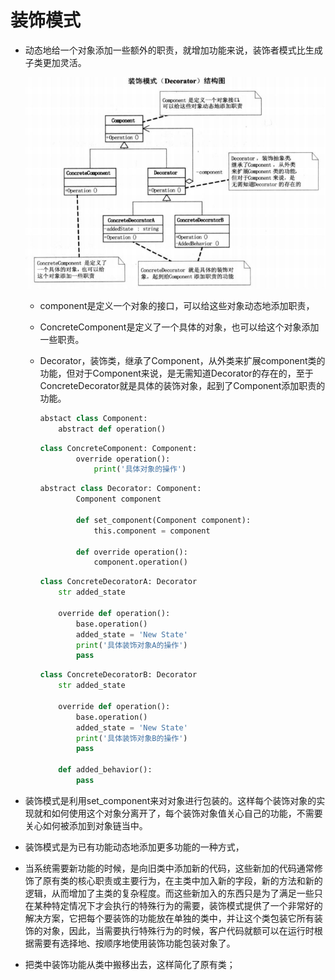 # 装饰模式

* 动态地给一个对象添加一些额外的职责，就增加功能来说，装饰者模式比生成子类更加灵活。

  ![装饰者模式_结构图](readme\装饰者模式_结构图.png)

  * component是定义一个对象的接口，可以给这些对象动态地添加职责，

  * ConcreteComponent是定义了一个具体的对象，也可以给这个对象添加一些职责。

  * Decorator，装饰类，继承了Component，从外类来扩展component类的功能，但对于Component来说，是无需知道Decorator的存在的，至于ConcreteDecorator就是具体的装饰对象，起到了Component添加职责的功能。

    ```python
    abstact class Component:
        abstract def operation()
    ```

    ```python
    class ConcreteComponent: Component:
            override operation():
                print('具体对象的操作')
    ```

    ```python
    abstract class Decorator: Component:
            Component component
           	
            def set_component(Component component):
                this.component = component
                
            def override operation():
                component.operation() 
    ```

    ```python
    class ConcreteDecoratorA: Decorator
        str added_state
        
        override def operation():
            base.operation() 
            added_state = 'New State'
            print('具体装饰对象A的操作')
            pass
    ```

    ```python
    class ConcreteDecoratorB: Decorator
        str added_state
        
        override def operation():
            base.operation() 
            added_state = 'New State'
            print('具体装饰对象B的操作')
            pass
        
        def added_behavior():
            pass
    ```

* 装饰模式是利用set_component来对对象进行包装的。这样每个装饰对象的实现就和如何使用这个对象分离开了，每个装饰对象值关心自己的功能，不需要关心如何被添加到对象链当中。

* 装饰模式是为已有功能动态地添加更多功能的一种方式，

* 当系统需要新功能的时候，是向旧类中添加新的代码，这些新加的代码通常修饰了原有类的核心职责或主要行为，在主类中加入新的字段，新的方法和新的逻辑，从而增加了主类的复杂程度。而这些新加入的东西只是为了满足一些只在某种特定情况下才会执行的特殊行为的需要，装饰模式提供了一个非常好的解决方案，它把每个要装饰的功能放在单独的类中，并让这个类包装它所有装饰的对象，因此，当需要执行特殊行为的时候，客户代码就额可以在运行时根据需要有选择地、按顺序地使用装饰功能包装对象了。

* 把类中装饰功能从类中搬移出去，这样简化了原有类；